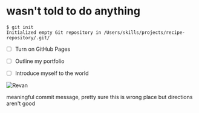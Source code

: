 # wasn't told to do anything

```
$ git init
Initialized empty Git repository in /Users/skills/projects/recipe-repository/.git/
```

- [ ] Turn on GitHub Pages
- [ ] Outline my portfolio
- [ ] Introduce myself to the world


![Revan](https://static.wikia.nocookie.net/starwars/images/4/45/Render-Darth_Revan.png/revision/latest/scale-to-width-down/1000?cb=20170826084339)







meaningful commit message, pretty sure this is wrong place but directions aren't good
